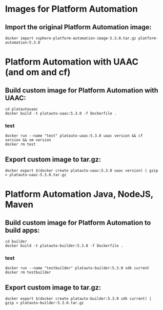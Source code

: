 # Images for Platform Automation

## Import the original Platform Automation image:
```
docker import vsphere-platform-automation-image-5.3.0.tar.gz platform-automation:5.3.0
```

# Platform Automation with UAAC (and om and cf)

## Build custom image for Platform Automation with UAAC:
```
cd platautouaac
docker build -t platauto-uaac:5.3.0 -f Dockerfile .
```

### test
```
docker run --name "test" platauto-uaac:5.3.0 uaac version && cf version && om version
docker rm test
```

## Export custom image to tar.gz:
```
docker export $(docker create platauto-uaac:5.3.0 uaac version) | gzip > platauto-uaac-5.3.0.tar.gz
```


# Platform Automation Java, NodeJS, Maven

## Build custom image for Platform Automation to build apps:
```
cd builder
docker build -t platauto-builder:5.3.0 -f Dockerfile .
```

### test
```
docker run --name "testbuilder" platauto-builder:5.3.0 sdk current
docker rm testbuilder
```

## Export custom image to tar.gz:
```
docker export $(docker create platauto-builder:5.3.0 sdk current) | gzip > platauto-builder-5.3.0.tar.gz
```
